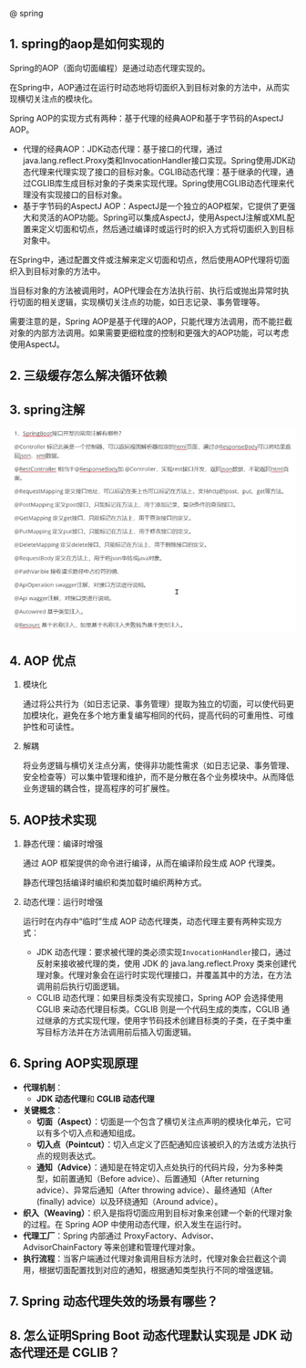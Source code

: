 @ spring
## 1. spring的aop是如何实现的
Spring的AOP（面向切面编程）是通过动态代理实现的。

在Spring中，AOP通过在运行时动态地将切面织入到目标对象的方法中，从而实现横切关注点的模块化。

Spring AOP的实现方式有两种：基于代理的经典AOP和基于字节码的AspectJ AOP。

-   代理的经典AOP：JDK动态代理：基于接口的代理，通过java.lang.reflect.Proxy类和InvocationHandler接口实现。Spring使用JDK动态代理来代理实现了接口的目标对象。CGLIB动态代理：基于继承的代理，通过CGLIB库生成目标对象的子类来实现代理。Spring使用CGLIB动态代理来代理没有实现接口的目标对象。
-   基于字节码的AspectJ AOP：AspectJ是一个独立的AOP框架，它提供了更强大和灵活的AOP功能。Spring可以集成AspectJ，使用AspectJ注解或XML配置来定义切面和切点，然后通过编译时或运行时的织入方式将切面织入到目标对象中。

在Spring中，通过配置文件或注解来定义切面和切点，然后使用AOP代理将切面织入到目标对象的方法中。

当目标对象的方法被调用时，AOP代理会在方法执行前、执行后或抛出异常时执行切面的相关逻辑，实现横切关注点的功能，如日志记录、事务管理等。

需要注意的是，Spring AOP是基于代理的AOP，只能代理方法调用，而不能拦截对象的内部方法调用。如果需要更细粒度的控制和更强大的AOP功能，可以考虑使用AspectJ。
## 2. 三级缓存怎么解决循环依赖

## 3. spring注解

![alt text](../../images/image-131.png)

## 4. AOP 优点

1. 模块化

    通过将公共行为（如日志记录、事务管理）提取为独立的切面，可以使代码更加模块化，避免在多个地方重复编写相同的代码，提高代码的可重用性、可维护性和可读性。

2. 解耦

    将业务逻辑与横切关注点分离，使得非功能性需求（如日志记录、事务管理、安全检查等）可以集中管理和维护，而不是分散在各个业务模块中。从而降低业务逻辑的耦合性，提高程序的可扩展性。

## 5. AOP技术实现

1. 静态代理：编译时增强
   
   通过 AOP 框架提供的命令进行编译，从而在编译阶段生成 AOP 代理类。
   
   静态代理包括编译时编织和类加载时编织两种方式。
2. 动态代理：运行时增强
   
   运行时在内存中“临时”生成 AOP 动态代理类，动态代理主要有两种实现方式：
   - JDK 动态代理：要求被代理的类必须实现`InvocationHandler`接口，通过反射来接收被代理的类，使用 JDK 的 java.lang.reflect.Proxy 类来创建代理对象。代理对象会在运行时实现代理接口，并覆盖其中的方法，在方法调用前后执行切面逻辑。
   - CGLIB 动态代理：如果目标类没有实现接口，Spring AOP 会选择使用 CGLIB 来动态代理目标类。CGLIB 则是一个代码生成的类库，CGLIB 通过继承的方式实现代理，使用字节码技术创建目标类的子类，在子类中重写目标方法并在方法调用前后插入切面逻辑。

## 6. Spring AOP实现原理

-   **代理机制**：
    -   **JDK 动态代理**和 **CGLIB 动态代理**
-   **关键概念**：
    -   **切面（Aspect）**：切面是一个包含了横切关注点声明的模块化单元，它可以有多个切入点和通知组成。
    -   **切入点（Pointcut）**：切入点定义了匹配通知应该被织入的方法或方法执行点的规则表达式。
    -   **通知（Advice）**：通知是在特定切入点处执行的代码片段，分为多种类型，如前置通知（Before advice）、后置通知（After returning advice）、异常后通知（After throwing advice）、最终通知（After (finally) advice）以及环绕通知（Around advice）。
-   **织入（Weaving）**：织入是指将切面应用到目标对象来创建一个新的代理对象的过程。在 Spring AOP 中使用动态代理，织入发生在运行时。
-   **代理工厂**：Spring 内部通过 ProxyFactory、Advisor、AdvisorChainFactory 等来创建和管理代理对象。
-   **执行流程**：当客户端通过代理对象调用目标方法时，代理对象会拦截这个调用，根据切面配置找到对应的通知，根据通知类型执行不同的增强逻辑。
  
## 7. Spring 动态代理失效的场景有哪些？

## 8. 怎么证明Spring Boot 动态代理默认实现是 JDK 动态代理还是 CGLIB？